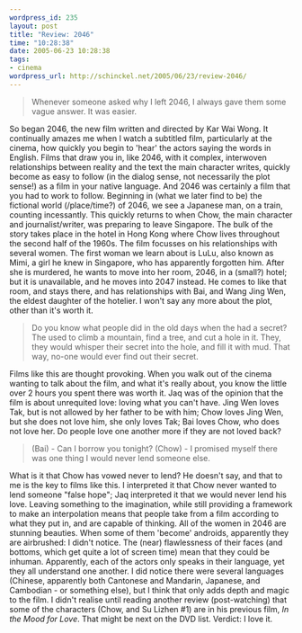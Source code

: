 ```yaml
--- 
wordpress_id: 235
layout: post
title: "Review: 2046"
time: "10:28:38"
date: 2005-06-23 10:28:38
tags: 
- cinema
wordpress_url: http://schinckel.net/2005/06/23/review-2046/
---
```

> Whenever someone asked why I left 2046, I always gave them some vague answer. It was easier.

So began 2046, the new film written and directed by Kar Wai Wong. It continually amazes me when I watch a subtitled film, particularly at the cinema, how quickly you begin to 'hear' the actors saying the words in English. Films that draw you in, like 2046, with it complex, interwoven relationships between reality and the text the main character writes, quickly become as easy to follow (in the dialog sense, not necessarily the plot sense!) as a film in your native language. And 2046 was certainly a film that you had to work to follow. Beginning in (what we later find to be) the fictional world (/place/time?) of 2046, we see a Japanese man, on a train, counting incessantly. This quickly returns to when Chow, the main character and journalist/writer, was preparing to leave Singapore. The bulk of the story takes place in the hotel in Hong Kong where Chow lives throughout the second half of the 1960s.  The film focusses on his relationships with several women. The first woman we learn about is LuLu, also known as Mimi, a girl he knew in Singapore, who has apparently forgotten him. After she is murdered, he wants to move into her room, 2046, in a (small?) hotel; but it is unavailable, and he moves into 2047 instead. He comes to like that room, and stays there, and has relationships with Bai, and Wang Jing Wen, the eldest daughter of the hotelier. I won't say any more about the plot, other than it's worth it. 

> Do you know what people did in the old days when the had a secret? The used to climb a mountain, find a tree, and cut a hole in it. They, they would whisper their secret into the hole, and fill it with mud. That way, no-one would ever find out their secret.

Films like this are thought provoking. When you walk out of the cinema wanting to talk about the film, and what it's really about, you know the little over 2 hours you spent there was worth it. Jaq was of the opinion that the film is about unrequited love: loving what you can't have. Jing Wen loves Tak, but is not allowed by her father to be with him; Chow loves Jing Wen, but she does not love him, she only loves Tak; Bai loves Chow, who does not love her. Do people love one another more if they are not loved back? 

> (Bai) - Can I borrow you tonight? (Chow) - I promised myself there was one thing I would never lend someone else.

What is it that Chow has vowed never to lend? He doesn't say, and that to me is the key to films like this. I interpreted it that Chow never wanted to lend someone "false hope"; Jaq interpreted it that we would never lend his love. Leaving something to the imagination, while still providing a framework to make an interpolation means that people take from a film according to what they put in, and are capable of thinking. All of the women in 2046 are stunning beauties. When some of them 'become' androids, apparently they are airbrushed: I didn't notice. The (near) flawlessness of their faces (and bottoms, which get quite a lot of screen time) mean that they could be inhuman. Apparently, each of the actors only speaks in their language, yet they all understand one another. I did notice there were several languages (Chinese, apparently both Cantonese and Mandarin, Japanese, and Cambodian - or something else), but I think that only adds depth and magic to the film. I didn't realise until reading another review (post-watching) that some of the characters (Chow, and Su Lizhen #1) are in his previous film, _In the Mood for Love_. That might be next on the DVD list. Verdict: I love it. 
